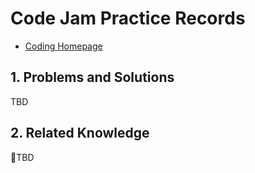 # Code Jam Practice Records
- [Coding Homepage](https://codejam.withgoogle.com/codejam/kickstart/)
## 1. Problems and Solutions
TBD
## 2. Related Knowledge
TBD